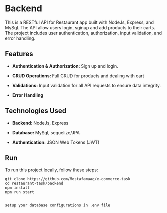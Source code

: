 # Backend

This is a RESTful API for Restaurant app built with NodeJs, Express, and MySql. 
The API allow users login, sginup and add products to their carts. 
The project includes user authentication, authorization, input validation, and error handling. 

## Features
- <p align="left"><strong> Authentication & Authorization: </strong> Sign up and login. </p>
- <p align="left"><strong> CRUD Operations: </strong>Full CRUD for products and dealing with cart</p>
- <p align="left"><strong> Validations: </strong>Input validation for all API requests to ensure data integrity.</p>
- <p align="left"><strong> Error Handling</strong> </p>

## Technologies Used
- <p align="left"> <strong> Backend: </strong> NodeJs, Express</p>
- <p align="left"> <strong> Database: </strong> MySql, sequelize/JPA</p>
- <p align="left"> <strong>Authentication: </strong> JSON Web Tokens (JWT)</p>



## Run
  To run this project locally, follow these steps:
  
    git clone https://github.com/Mostafamaag/e-commerce-task
    cd restaurant-task/backend
    npm install
    npm run start
    

    setup your database configurations in .env file



 

